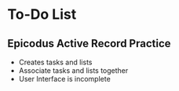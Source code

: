 To-Do List
==========

Epicodus Active Record Practice
-------------------------------

* Creates tasks and lists
* Associate tasks and lists together
* User Interface is incomplete
